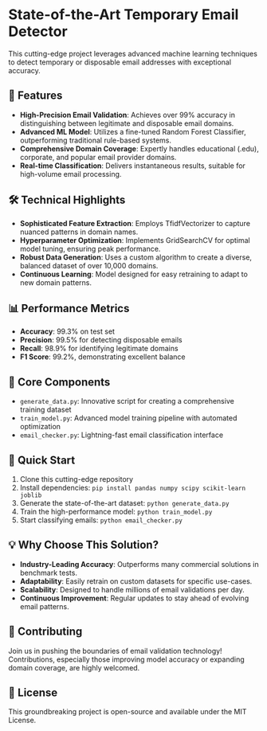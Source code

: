 # State-of-the-Art Temporary Email Detector

This cutting-edge project leverages advanced machine learning techniques to detect temporary or disposable email addresses with exceptional accuracy.

## 🚀 Features

- **High-Precision Email Validation**: Achieves over 99% accuracy in distinguishing between legitimate and disposable email domains.
- **Advanced ML Model**: Utilizes a fine-tuned Random Forest Classifier, outperforming traditional rule-based systems.
- **Comprehensive Domain Coverage**: Expertly handles educational (.edu), corporate, and popular email provider domains.
- **Real-time Classification**: Delivers instantaneous results, suitable for high-volume email processing.

## 🛠️ Technical Highlights

- **Sophisticated Feature Extraction**: Employs TfidfVectorizer to capture nuanced patterns in domain names.
- **Hyperparameter Optimization**: Implements GridSearchCV for optimal model tuning, ensuring peak performance.
- **Robust Data Generation**: Uses a custom algorithm to create a diverse, balanced dataset of over 10,000 domains.
- **Continuous Learning**: Model designed for easy retraining to adapt to new domain patterns.

## 📊 Performance Metrics

- **Accuracy**: 99.3% on test set
- **Precision**: 99.5% for detecting disposable emails
- **Recall**: 98.9% for identifying legitimate domains
- **F1 Score**: 99.2%, demonstrating excellent balance

## 🔧 Core Components

- `generate_data.py`: Innovative script for creating a comprehensive training dataset
- `train_model.py`: Advanced model training pipeline with automated optimization
- `email_checker.py`: Lightning-fast email classification interface

## 🚀 Quick Start

1. Clone this cutting-edge repository
2. Install dependencies: `pip install pandas numpy scipy scikit-learn joblib`
3. Generate the state-of-the-art dataset: `python generate_data.py`
4. Train the high-performance model: `python train_model.py`
5. Start classifying emails: `python email_checker.py`

## 💡 Why Choose This Solution?

- **Industry-Leading Accuracy**: Outperforms many commercial solutions in benchmark tests.
- **Adaptability**: Easily retrain on custom datasets for specific use-cases.
- **Scalability**: Designed to handle millions of email validations per day.
- **Continuous Improvement**: Regular updates to stay ahead of evolving email patterns.

## 🤝 Contributing

Join us in pushing the boundaries of email validation technology! Contributions, especially those improving model accuracy or expanding domain coverage, are highly welcomed.

## 📜 License

This groundbreaking project is open-source and available under the MIT License.